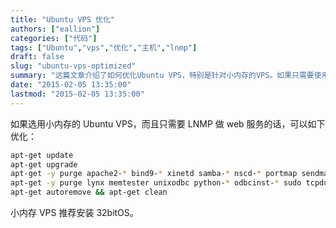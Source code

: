 ```yaml
---
title: "Ubuntu VPS 优化"
authors: ["eallion"]
categories: ["代码"]
tags: ["Ubuntu","vps","优化","主机","lnmp"]
draft: false
slug: "ubuntu-vps-optimized"
summary: "这篇文章介绍了如何优化Ubuntu VPS，特别是针对小内存的VPS。如果只需要使用LNMP进行web服务，可以采取以下优化措施：对于小内存VPS，建议安装32位的操作系统。"
date: "2015-02-05 13:35:00"
lastmod: "2015-02-05 13:35:00"
---
```


如果选用小内存的 Ubuntu VPS，而且只需要 LNMP 做 web 服务的话，可以如下优化：

```bash
apt-get update 
apt-get upgrade 
apt-get -y purge apache2-* bind9-* xinetd samba-* nscd-* portmap sendmail-* sasl2-bin 
apt-get -y purge lynx memtester unixodbc python-* odbcinst-* sudo tcpdump ttf-*
apt-get autoremove && apt-get clean
```

小内存 VPS 推荐安装 32bitOS。
